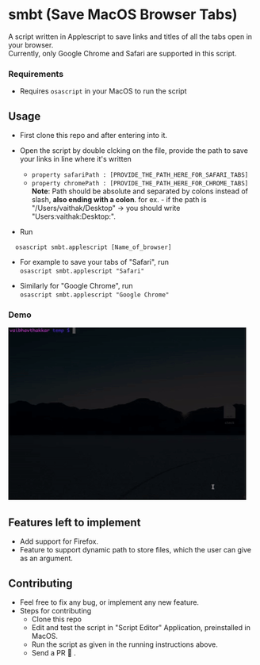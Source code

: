# smbt (Save MacOS Browser Tabs) 

A script written in Applescript to save links and titles of all the tabs open in your browser.  
Currently, only Google Chrome and Safari are supported in this script.

### Requirements
* Requires `osascript` in your MacOS to run the script  

## Usage
* First clone this repo and after entering into it.  
* Open the script by double clcking on the file, provide the path to save your links in line where it's written    
    * ` property safariPath : [PROVIDE_THE_PATH_HERE_FOR_SAFARI_TABS] `  
    * ` property chromePath : [PROVIDE_THE_PATH_HERE_FOR_CHROME_TABS] `  
 **Note**: Path should be absolute and separated by colons instead of slash, **also ending with a colon**.
   for ex. - if the path is "/Users/vaithak/Desktop" -> you should write "Users:vaithak:Desktop:".  
  
* Run 
```
  osascript smbt.applescript [Name_of_browser]
```
* For example to save your tabs of "Safari", run  
` osascript smbt.applescript "Safari" ` 

* Similarly for "Google Chrome", run  
` osascript smbt.applescript "Google Chrome" ` 

### Demo
![usage](https://github.com/vaithak/smbt/blob/master/demoUsage.gif)  

## Features left to implement
* Add support for Firefox.  
* Feature to support dynamic path to store files, which the user can give as an argument.  

## Contributing
* Feel free to fix any bug, or implement any new feature.  
* Steps for contributing
  * Clone this repo
  * Edit and test the script in "Script Editor" Application, preinstalled in MacOS.  
  * Run the script as given in the running instructions above.  
  * Send a PR :tada: .  

